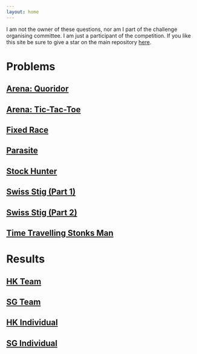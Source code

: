 ```yaml
---
layout: home
---
```


I am not the owner of these questions, nor am I part of the challenge organising committee.
I am just a participant of the competition. If you like this site be sure to give a
star on the main repository [here](https://github.com/zhenghanlee/CodeItSuisse-2021).

# Problems

## [Arena: Quoridor](/CodeItSuisse-2021/problems/arena.html)

## [Arena: Tic-Tac-Toe](/CodeItSuisse-2021/problems/arena.html)

## [Fixed Race](/CodeItSuisse-2021/problems/fixed-race.html)

## [Parasite](/CodeItSuisse-2021/problems/parasite.html)

## [Stock Hunter](/CodeItSuisse-2021/problems/stock-hunter.html)

## [Swiss Stig (Part 1)](/CodeItSuisse-2021/problems/swiss-perry.html)

## [Swiss Stig (Part 2)](/CodeItSuisse-2021/problems/swiss-ben.html)

## [Time Travelling Stonks Man](/CodeItSuisse-2021/problems/stonks.html)

# Results

## [HK Team](/CodeItSuisse-2021/results/hk-team.html)

## [SG Team](/CodeItSuisse-2021/results/sg-team.html)

## [HK Individual](/CodeItSuisse-2021/results/hk-individual.html)

## [SG Individual](/CodeItSuisse-2021/results/sg-individual.html)
